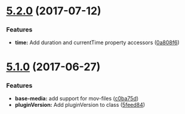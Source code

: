 <a name="5.2.0"></a>
# [5.2.0](https://github.com/meisterplayer/media-basemedia/compare/v5.1.0...v5.2.0) (2017-07-12)


### Features

* **time:** Add duration and currentTime property accessors ([0a808f6](https://github.com/meisterplayer/media-basemedia/commit/0a808f6))



<a name="5.1.0"></a>
# [5.1.0](https://github.com/meisterplayer/media-basemedia/compare/v5.0.2...v5.1.0) (2017-06-27)


### Features

* **base-media:** add support for mov-files ([c0ba75d](https://github.com/meisterplayer/media-basemedia/commit/c0ba75d))
* **pluginVersion:** Add pluginVersion to class ([5feed84](https://github.com/meisterplayer/media-basemedia/commit/5feed84))



